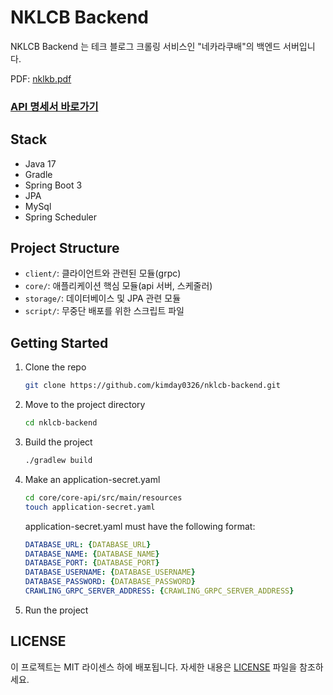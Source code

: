 # NKLCB Backend

NKLCB Backend 는 테크 블로그 크롤링 서비스인 "네카라쿠배"의 백엔드 서버입니다.

PDF: [nklkb.pdf](https://github.com/user-attachments/files/21110079/nklkb.pdf)


### [API 명세서 바로가기](http://52.79.94.51/swagger-ui/index.html)

## Stack

- Java 17
- Gradle
- Spring Boot 3
- JPA
- MySql
- Spring Scheduler

## Project Structure

- `client/`: 클라이언트와 관련된 모듈(grpc)
- `core/`: 애플리케이션 핵심 모듈(api 서버, 스케줄러)
- `storage/`: 데이터베이스 및 JPA 관련 모듈
- `script/`: 무중단 배포를 위한 스크립트 파일

## Getting Started

1. Clone the repo
    ```sh
    git clone https://github.com/kimday0326/nklcb-backend.git
    ```
2. Move to the project directory
    ```sh
    cd nklcb-backend
    ```
3. Build the project
    ```sh
    ./gradlew build
    ```
4. Make an application-secret.yaml
    ```sh
    cd core/core-api/src/main/resources
    touch application-secret.yaml
    ```
   application-secret.yaml must have the following format:
    ```yaml
    DATABASE_URL: {DATABASE_URL}
   DATABASE_NAME: {DATABASE_NAME}
   DATABASE_PORT: {DATABASE_PORT}
   DATABASE_USERNAME: {DATABASE_USERNAME}
   DATABASE_PASSWORD: {DATABASE_PASSWORD}
   CRAWLING_GRPC_SERVER_ADDRESS: {CRAWLING_GRPC_SERVER_ADDRESS}
   ```
5. Run the project

## LICENSE

이 프로젝트는 MIT 라이센스 하에 배포됩니다. 자세한 내용은 [LICENSE](LICENSE) 파일을 참조하세요.
